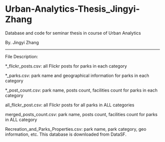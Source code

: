 # Urban-Analytics-Thesis_Jingyi-Zhang
Database and code for seminar thesis in course of Urban Analytics

By. Jingyi Zhang
____________________________________________________________________
File Description:


*_flickr_posts.csv: all Flickr posts for parks in each category

*_parks.csv:  park name and geographical information for parks in each category

*_post_count.csv: park name, posts count, facilities count for parks in each category


all_flickr_post.csv: all Flickr posts for all parks in ALL categories

merged_posts_count.csv: park name, posts count, facilities count for parks in ALL category

Recreation_and_Parks_Properties.csv: park name, park category, geo information, etc. This database is downloaded from DataSF.
